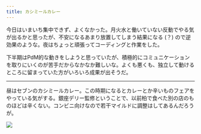 ```yaml
---
title: カシミールカレー
---
```


今日はいまいち集中できず、よくなかった。月火水と働いていない反動でやる気が出るかと思ったが、不安になるあまり放置してしまう結果になる (？) ので逆効果のような。夜はちょっと頑張ってコーディングと作業をした。

下半期はPdM的な動きをしようと思っていたが、積極的にコミュニケーションを取りにいくのが苦手だからなかなか難しいな。よくも悪くも、独立して動けるところに留まっていた方がいろいろ成果が出そうだ。

---

昼はセブンのカシミールカレー。この時期になるとカレーとか辛いものフェアをやっている気がする。銀座デリー監修ということで、以前柏で食べた別の店のものほどは辛くない。コンビニ向けなので若干マイルドに調整はしてあるんだろうが。

![](https://photos.old.apkas.net/medium/202508/20250807-AR500177.webp)

